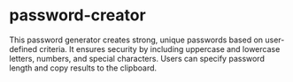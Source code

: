 # password-creator
This password generator creates strong, unique passwords based on user-defined criteria. It ensures security by including uppercase and lowercase letters, numbers, and special characters. Users can specify password length and copy results to the clipboard.
